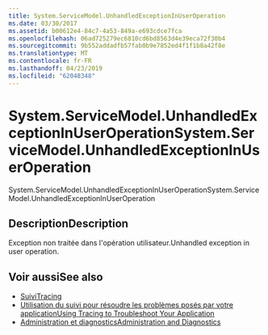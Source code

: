 ```yaml
---
title: System.ServiceModel.UnhandledExceptionInUserOperation
ms.date: 03/30/2017
ms.assetid: b00612e4-84c7-4a53-849a-e693cdce7fca
ms.openlocfilehash: 06ad725279ec6810cd6bd8563d4e39eca72f30b4
ms.sourcegitcommit: 9b552addadfb57fab0b9e7852ed4f1f1b8a42f8e
ms.translationtype: MT
ms.contentlocale: fr-FR
ms.lasthandoff: 04/23/2019
ms.locfileid: "62048348"
---
```

# <a name="systemservicemodelunhandledexceptioninuseroperation"></a><span data-ttu-id="c18f3-102">System.ServiceModel.UnhandledExceptionInUserOperation</span><span class="sxs-lookup"><span data-stu-id="c18f3-102">System.ServiceModel.UnhandledExceptionInUserOperation</span></span>
<span data-ttu-id="c18f3-103">System.ServiceModel.UnhandledExceptionInUserOperation</span><span class="sxs-lookup"><span data-stu-id="c18f3-103">System.ServiceModel.UnhandledExceptionInUserOperation</span></span>  
  
## <a name="description"></a><span data-ttu-id="c18f3-104">Description</span><span class="sxs-lookup"><span data-stu-id="c18f3-104">Description</span></span>  
 <span data-ttu-id="c18f3-105">Exception non traitée dans l'opération utilisateur.</span><span class="sxs-lookup"><span data-stu-id="c18f3-105">Unhandled exception in user operation.</span></span>  
  
## <a name="see-also"></a><span data-ttu-id="c18f3-106">Voir aussi</span><span class="sxs-lookup"><span data-stu-id="c18f3-106">See also</span></span>

- [<span data-ttu-id="c18f3-107">Suivi</span><span class="sxs-lookup"><span data-stu-id="c18f3-107">Tracing</span></span>](../../../../../docs/framework/wcf/diagnostics/tracing/index.md)
- [<span data-ttu-id="c18f3-108">Utilisation du suivi pour résoudre les problèmes posés par votre application</span><span class="sxs-lookup"><span data-stu-id="c18f3-108">Using Tracing to Troubleshoot Your Application</span></span>](../../../../../docs/framework/wcf/diagnostics/tracing/using-tracing-to-troubleshoot-your-application.md)
- [<span data-ttu-id="c18f3-109">Administration et diagnostics</span><span class="sxs-lookup"><span data-stu-id="c18f3-109">Administration and Diagnostics</span></span>](../../../../../docs/framework/wcf/diagnostics/index.md)
